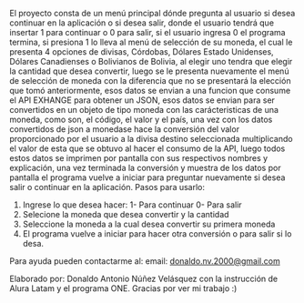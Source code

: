 El proyecto consta de un menú principal dónde pregunta al usuario si desea continuar en la aplicación o si desea salir, donde el usuario tendrá que insertar 1 para continuar o 0 para salir, si el usuario ingresa 0 el programa termina, si presiona 1 lo lleva al menú de selección de su moneda, el cual le presenta 4 opciones de divisas, Córdobas, Dólares Estado Unidenses, Dólares Canadienses o Bolivianos de Bolivia, al elegir uno tendra que elegir la cantidad que desea convertir, luego se le presenta nuevamente el menú de selección de moneda con la diferencia que no se presentará la elección que tomó anteriormente, esos datos se envian a una funcion que consume el API EXHANGE para obtener un JSON, esos datos se envian para ser convertidos en un objeto de tipo moneda con las carácteristicas de una moneda, como son, el código, el valor y el país, una vez con los datos convertidos de json a monedase hace la conversión del valor proporcionado por el usuario a la divisa destino seleccionada multiplicando el valor de esta que se obtuvo al hacer el consumo de la API, luego todos estos datos se imprimen por pantalla con sus respectivos nombres y explicación, una vez terminada la conversión y muestra de los datos por pantalla el programa vuelve a iniciar para preguntar nuevamente si desea salir o continuar en la aplicación.
Pasos para usarlo:
  1. Ingrese lo que desea hacer:
       1- Para continuar
       0- Para salir
  2. Selecione la moneda que desea convertir y la cantidad
  3. Seleccione la moneda a la cual desea convertir su primera moneda
  4. El programa vuelve a iniciar para hacer otra conversión o para salir si lo desa.

Para ayuda pueden contactarme al:
      email: donaldo.nv.2000@gmail.com

Elaborado por:
      Donaldo Antonio Núñez Velásquez 
      con la instrucción de Alura Latam y el programa ONE.
Gracias por ver mi trabajo :)
